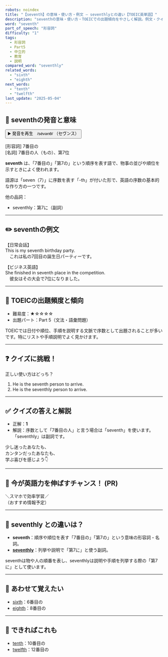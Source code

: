 ```yaml
---
robots: noindex
title: "【seventh】の意味・使い方・例文 ― seventhlyとの違い【TOEIC英単語】"
description: "seventhの意味・使い方・TOEICでの出題傾向をやさしく解説。例文・クイズ付きでseventhlyとの違いもわかりやすく学べます。"
word: "seventh"
part_of_speech: "形容詞"
difficulty: "1"
tags:
  - 形容詞
  - Part5
  - 中立的
  - 教育
  - 説明
compared_word: "seventhly"
related_words:
  - "sixth"
  - "eighth"
next_words:
  - "tenth"
  - "twelfth"
last_update: "2025-05-04"
---
```


## 🔰 seventhの発音と意味

<button class="play-audio" onclick="playTTS('seventh')">
  <span class="play-audio-main">
    ▶️ 発音を再生　/sévənθ/
  </span>
  <span class="play-audio-sub">
    （セヴンス）
  </span>
</button>

[形容詞] 7番目の  
[名詞] 7番目の人（もの）、第7位

**seventh** は、「7番目の」「第7の」という順序を表す語で、物事の並びや順位を示すときによく使われます。

語源は「seven（7）」に序数を表す「-th」が付いた形で、英語の序数の基本的な作り方の一つです。

他の品詞：  
- seventhly：第7に（副詞）

---

## ✏️ seventhの例文

【日常会話】  
This is my seventh birthday party.  
　これは私の7回目の誕生日パーティーです。

【ビジネス英語】  
She finished in seventh place in the competition.  
　彼女はその大会で7位になりました。

---

## 🎯 TOEICの出題頻度と傾向

- 難易度：★☆☆☆☆
- 出題パート：Part 5（文法・語彙問題）

TOEICでは日付や順位、手順を説明する文脈で序数として出題されることが多いです。特にリストや手順説明でよく見かけます。

---

## ❓ クイズに挑戦！

正しい使い方はどっち？

1. He is the seventh person to arrive.  
2. He is the seventhly person to arrive.

---

## ✅ クイズの答えと解説

- 正解：**1**
- 解説：序数として「7番目の人」と言う場合は「seventh」を使います。「seventhly」は副詞です。

少し迷ったあなたも、  
カンタンだったあなたも、  
学ぶ喜びを感じよう👇️

---

## 🚀 今が英語力を伸ばすチャンス！ (PR)

<div class="info-center">
＼スマホで効率学習／<br>  
（おすすめ情報予定）
</div>

---

## 🤔  seventhly との違いは？

- **seventh**：順序や順位を表す「7番目の」「第7の」という意味の形容詞・名詞。
- **[seventhly](/seventhly)**：列挙や説明で「第7に」と使う副詞。

seventhは物や人の順番を表し、seventhlyは説明や手順を列挙する際の「第7に」として使います。

---

## 🧩 あわせて覚えたい

- [sixth](/sixth)：6番目の
- [eighth](/eighth)：8番目の

---

## 📖 できればこれも

- [tenth](/tenth)：10番目の
- [twelfth](/twelfth)：12番目の

<!-- cvid: aid32_bid05 -->
